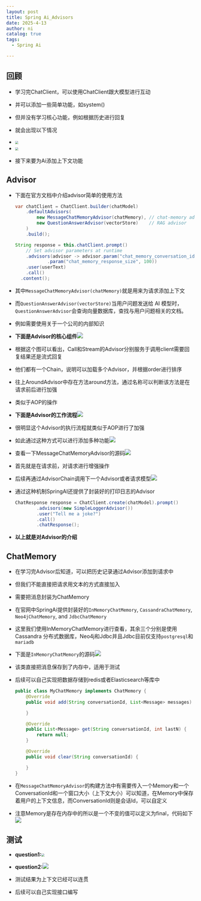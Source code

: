 ```yaml
---
layout: post
title: Spring Ai_Advisors
date: 2025-4-13
author: ni
catalog: true
tags:
  - Spring Ai

---
```


## 回顾

- 学习完ChatClient，可以使用ChatClient跟大模型进行互动
- 并可以添加一些简单功能，如system()
- 但并没有学习核心功能，例如根据历史进行回复
- 就会出现以下情况
- <img src="https://nihhh1-blog.oss-cn-beijing.aliyuncs.com/my-blog/Spring%20Ai/Snipaste_2025-04-13_14-20-10.png" style="zoom:50%;" />
- <img src="https://nihhh1-blog.oss-cn-beijing.aliyuncs.com/my-blog/Spring%20Ai/Snipaste_2025-04-13_14-20-45.png" style="zoom:50%;" />

- 接下来要为Ai添加上下文功能

## Advisor

- 下面在官方文档中介绍advisor简单的使用方法

  ```java
  var chatClient = ChatClient.builder(chatModel)
      .defaultAdvisors(
          new MessageChatMemoryAdvisor(chatMemory), // chat-memory advisor
          new QuestionAnswerAdvisor(vectorStore)    // RAG advisor
      )
      .build();
  
  String response = this.chatClient.prompt()
      // Set advisor parameters at runtime
      .advisors(advisor -> advisor.param("chat_memory_conversation_id", "678")
              .param("chat_memory_response_size", 100))
      .user(userText)
      .call()
  	.content();
  ```

- 其中`MessageChatMemoryAdvisor(chatMemory)`就是用来为请求添加上下文

- 而`QuestionAnswerAdvisor(vectorStore)`当用户问题发送给 AI 模型时，`QuestionAnswerAdvisor`会查询向量数据库，查找与用户问题相关的文档。

- 例如需要使用关于一个公司的内部知识

- **下面是Advisor的核心组件**![](https://nihhh1-blog.oss-cn-beijing.aliyuncs.com/my-blog/Spring%20Ai/advisors-api-classes.jpg)

- 根据这个图可以看出，Call和Stream的Advisor分别服务于调用client需要回复结果还是流式回复

- 他们都有一个Chain，说明可以加载多个Advisor，并根据order进行排序

- 往上AroundAdvisor中存在方法around方法，通过名称可以判断该方法是在请求前后进行加强

- 类似于AOP的操作

- **下面是Advisor的工作流程**![](https://nihhh1-blog.oss-cn-beijing.aliyuncs.com/my-blog/Spring%20Ai/advisors-flow.jpg)

- 很明显这个Advisor的执行流程就类似于AOP进行了加强

- 如此通过这种方式可以进行添加多种功能![](https://nihhh1-blog.oss-cn-beijing.aliyuncs.com/my-blog/Spring%20Ai/Snipaste_2025-04-13_14-49-58.png)

- 查看一下MessageChatMemoryAdvisor的源码![](https://nihhh1-blog.oss-cn-beijing.aliyuncs.com/my-blog/Spring%20Ai/Snipaste_2025-04-13_14-54-46.png)

- 首先就是在请求前，对请求进行增强操作

- 后续再通过AdvisorChain调用下一个Advisor或者请求模型![](https://nihhh1-blog.oss-cn-beijing.aliyuncs.com/my-blog/Spring%20Ai/Snipaste_2025-04-13_14-53-55.png)

- 通过这种机制SpringAI还提供了封装好的打印日志的Advisor

  ```java
  ChatResponse response = ChatClient.create(chatModel).prompt()
          .advisors(new SimpleLoggerAdvisor())
          .user("Tell me a joke?")
          .call()
          .chatResponse();
  ```

- **以上就是对Advisor的介绍**

## ChatMemory

- 在学习完Advisor后知道，可以把历史记录通过Advisor添加到请求中

- 但我们不能直接把请求用文本的方式直接加入

- 需要把消息封装为ChatMemory

- 在官网中SpringAi提供封装好的`InMemoryChatMemory`, `CassandraChatMemory`, `Neo4jChatMemory`, and `JdbcChatMemory`

- 这里我们使用InMemoryChatMemory进行查看，其余三个分别是使用Cassandra 分布式数据库，Neo4j和Jdbc并且Jdbc目前仅支持`postgresql`和`mariadb`

- 下面是`InMemoryChatMemory`的源码![](https://nihhh1-blog.oss-cn-beijing.aliyuncs.com/my-blog/Spring%20Ai/Snipaste_2025-04-13_15-16-14.png)

- 该类直接把消息保存到了内存中，适用于测试

- 后续可以自己实现把数据存储到redis或者Elasticsearch等库中

  ```java
  public class MyChatMemory implements ChatMemory {
      @Override
      public void add(String conversationId, List<Message> messages) {
  
      }
  
      @Override
      public List<Message> get(String conversationId, int lastN) {
          return null;
      }
  
      @Override
      public void clear(String conversationId) {
  
      }
  }
  ```

- 在`MessageChatMemoryAdvisor`的构建方法中有需要传入一个Memory和一个ConversationId和一个窗口大小（上下文大小）可以知道，在Memory中保存着用户的上下文信息，而ConversationId则是会话Id，可以自定义

- 注意Memory是存在内存中的所以是一个不变的值可以定义为final，代码如下![](https://nihhh1-blog.oss-cn-beijing.aliyuncs.com/my-blog/Spring%20Ai/Snipaste_2025-04-13_18-14-56.png)

## 测试

- **question1:**<img src="https://nihhh1-blog.oss-cn-beijing.aliyuncs.com/my-blog/Spring%20Ai/Snipaste_2025-04-13_14-20-10.png" style="zoom:50%;" />

- **question2:**![](https://nihhh1-blog.oss-cn-beijing.aliyuncs.com/my-blog/Spring%20Ai/Snipaste_2025-04-13_18-14-31.png)

- 测试结果为上下文已经可以连贯
- 后续可以自己实现接口编写
